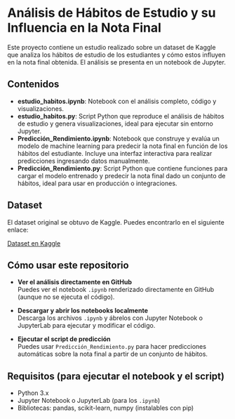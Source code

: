 # Análisis de Hábitos de Estudio y su Influencia en la Nota Final

Este proyecto contiene un estudio realizado sobre un dataset de Kaggle que analiza los hábitos de estudio de los estudiantes y cómo estos influyen en la nota final obtenida. El análisis se presenta en un notebook de Jupyter.

## Contenidos

- **estudio_habitos.ipynb**: Notebook con el análisis completo, código y visualizaciones.  
- **estudio_habitos.py**: Script Python que reproduce el análisis de hábitos de estudio y genera visualizaciones, ideal para ejecutar sin entorno Jupyter.  
- **Predicción_Rendimiento.ipynb**: Notebook que construye y evalúa un modelo de machine learning para predecir la nota final en función de los hábitos del estudiante. Incluye una interfaz interactiva para realizar predicciones ingresando datos manualmente.  
- **Predicción_Rendimiento.py**: Script Python que contiene funciones para cargar el modelo entrenado y predecir la nota final dado un conjunto de hábitos, ideal para usar en producción o integraciones.

## Dataset

El dataset original se obtuvo de Kaggle. Puedes encontrarlo en el siguiente enlace:

[Dataset en Kaggle](https://www.kaggle.com/datasets/jayaantanaath/student-habits-vs-academic-performance)

## Cómo usar este repositorio

- **Ver el análisis directamente en GitHub**  
  Puedes ver el notebook `.ipynb` renderizado directamente en GitHub (aunque no se ejecuta el código).

- **Descargar y abrir los notebooks localmente**  
  Descarga los archivos `.ipynb` y ábrelos con Jupyter Notebook o JupyterLab para ejecutar y modificar el código.

- **Ejecutar el script de predicción**  
  Puedes usar `Predicción_Rendimiento.py` para hacer predicciones automáticas sobre la nota final a partir de un conjunto de hábitos.

## Requisitos (para ejecutar el notebook y el script)

- Python 3.x  
- Jupyter Notebook o JupyterLab (para los `.ipynb`)  
- Bibliotecas: pandas, scikit-learn, numpy (instalables con pip)
